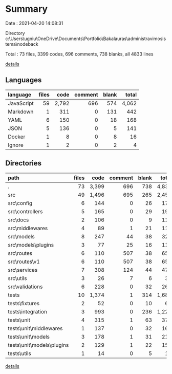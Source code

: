 # Summary

Date : 2021-04-20 14:08:31

Directory c:\Users\ugniu\OneDrive\Documents\Portfolio\Bakalauras\administravimosistema\nodeback

Total : 73 files,  3399 codes, 696 comments, 738 blanks, all 4833 lines

[details](details.md)

## Languages
| language | files | code | comment | blank | total |
| :--- | ---: | ---: | ---: | ---: | ---: |
| JavaScript | 59 | 2,792 | 696 | 574 | 4,062 |
| Markdown | 1 | 311 | 0 | 131 | 442 |
| YAML | 6 | 150 | 0 | 18 | 168 |
| JSON | 5 | 136 | 0 | 5 | 141 |
| Docker | 1 | 8 | 0 | 8 | 16 |
| Ignore | 1 | 2 | 0 | 2 | 4 |

## Directories
| path | files | code | comment | blank | total |
| :--- | ---: | ---: | ---: | ---: | ---: |
| . | 73 | 3,399 | 696 | 738 | 4,833 |
| src | 49 | 1,496 | 695 | 265 | 2,456 |
| src\config | 6 | 144 | 0 | 26 | 170 |
| src\controllers | 5 | 165 | 0 | 29 | 194 |
| src\docs | 2 | 106 | 0 | 9 | 115 |
| src\middlewares | 4 | 89 | 1 | 21 | 111 |
| src\models | 8 | 247 | 44 | 38 | 329 |
| src\models\plugins | 3 | 77 | 25 | 16 | 118 |
| src\routes | 6 | 110 | 507 | 38 | 655 |
| src\routes\v1 | 6 | 110 | 507 | 38 | 655 |
| src\services | 7 | 308 | 124 | 44 | 476 |
| src\utils | 3 | 26 | 7 | 6 | 39 |
| src\validations | 6 | 228 | 0 | 32 | 260 |
| tests | 10 | 1,374 | 1 | 314 | 1,689 |
| tests\fixtures | 2 | 52 | 0 | 10 | 62 |
| tests\integration | 3 | 993 | 0 | 236 | 1,229 |
| tests\unit | 4 | 315 | 1 | 63 | 379 |
| tests\unit\middlewares | 1 | 137 | 0 | 32 | 169 |
| tests\unit\models | 3 | 178 | 1 | 31 | 210 |
| tests\unit\models\plugins | 2 | 129 | 1 | 22 | 152 |
| tests\utils | 1 | 14 | 0 | 5 | 19 |

[details](details.md)